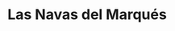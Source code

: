 ---
title: Las Navas del Marqués
url: /las-navas-del-marques/
latitude: 40.602
longitude: -4.336
---